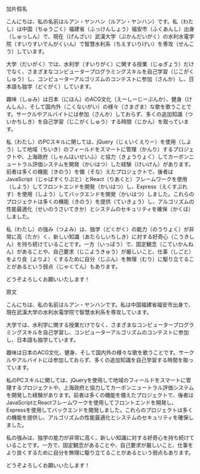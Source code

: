 加片假名

こんにちは、私の名前はルアン・ヤンハン（ルアン・ヤンハン）です。私（わたし）は中国（ちゅうごく）福建省（ふっけんしょう）福安市（ふくあんし）出身（しゅっしん）で、現在（げんざい）武漢大学（ぶかんだいがく）の水利水電学院（すいりすいでんがくいん）で智慧水利系（ちえすいりけい）を専攻（せんこう）しています。

大学（だいがく）では、水利学（すいりがく）に関する授業（じゅぎょう）だけでなく、さまざまなコンピュータープログラミングスキルを自己学習（じこがくしゅう）し、コンピューターアルゴリズムのコンテストに参加（さんか）し、日本語も独学（どくがく）しています。

趣味（しゅみ）は日本（にほん）のACG文化（えーしーじーぶんか）、健身（けんしん）、そして国内外（こくないがい）の様々（さまざま）な歌を歌うことです。サークルやアルバイトには参加（さんか）しておらず、多くの追加知識（ついかちしき）を自己学習（じこがくしゅう）する時間（じかん）を取っています。

私（わたし）のPCスキルに関しては、jQuery（じぇいくえりー）を使用（しよう）して地域（ちいき）のフィールドをスマートに管理（かんり）するプロジェクトや、上海政府（しゃんはいせいふ）と協力（きょうりょく）してカーボンニュートラル評価システムを開発（かいはつ）した経験（けいけん）があります。前者は多くの機能（きのう）を備（そな）えたプロジェクトで、後者はJavaScript（じゃばすくりぷと）とReact（りあくと）フレームワークを使用（しよう）してフロントエンドを開発（かいはつ）し、Express（えくすぷれす）を使用（しよう）してバックエンドを開発（かいはつ）しました。これらのプロジェクトは多くの機能（きのう）を提供（ていきょう）し、アルゴリズムの性能最適化（せいのうさいてきか）とシステムのセキュリティを確保（かくほ）しました。

私（わたし）の強み（つよみ）は、独学（どくがく）の能力（のうりょく）が非常に高（たか）く、新しい知識（あたらしいちしき）に対する好奇心（こうきしん）を持ち続けていることです。一方（いっぽう）で、固定観念（こていかんねん）があることや、自己要求（じこようきゅう）が厳しいこと、仕事（しごと）をより良（よりよ）くするために自分（じぶん）を無理（むり）に駆り立てることがあるという弱点（じゃくてん）もあります。

どうぞよろしくお願いいたします！



























原文

こんにちは、私の名前はルアン・ヤンハンです。私は中国福建省福安市出身で、現在武漢大学の水利水電学院で智慧水利系を専攻しています。

大学では、水利学に関する授業だけでなく、さまざまなコンピュータープログラミングスキルを自己学習し、コンピューターアルゴリズムのコンテストに参加し、日本語も独学しています。

趣味は日本のACG文化、健身、そして国内外の様々な歌を歌うことです。サークルやアルバイトには参加しておらず、多くの追加知識を自己学習する時間を取っています。

私のPCスキルに関しては、jQueryを使用して地域のフィールドをスマートに管理するプロジェクトや、上海政府と協力してカーボンニュートラル評価システムを開発した経験があります。前者は多くの機能を備えたプロジェクトで、後者はJavaScriptとReactフレームワークを使用してフロントエンドを開発し、Expressを使用してバックエンドを開発しました。これらのプロジェクトは多くの機能を提供し、アルゴリズムの性能最適化とシステムのセキュリティを確保しました。

私の強みは、独学の能力が非常に高く、新しい知識に対する好奇心を持ち続けていることです。一方で、固定観念があることや、自己要求が厳しいこと、仕事をより良くするために自分を無理に駆り立てることがあるという弱点もあります。

どうぞよろしくお願いいたします！

